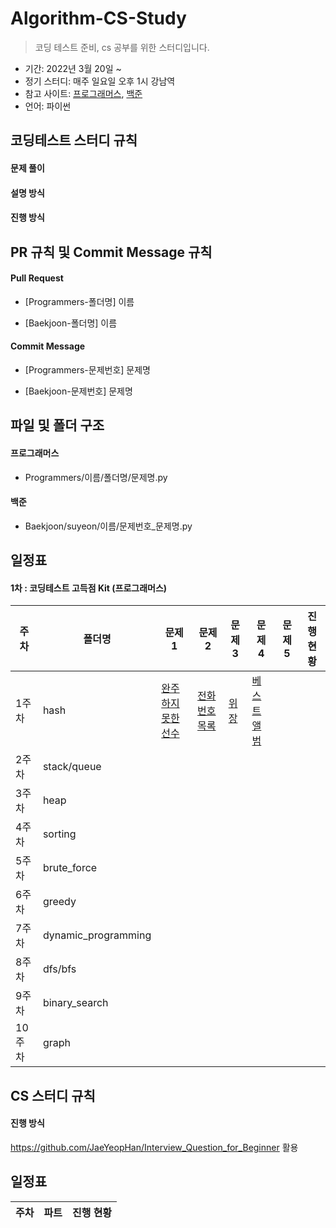 # Algorithm-CS-Study

> 코딩 테스트 준비, cs 공부를 위한 스터디입니다. 

- 기간: 2022년 3월 20일 ~
- 정기 스터디: 매주 일요일 오후 1시 강남역 
- 참고 사이트: [프로그래머스](https://programmers.co.kr/learn/challenges), [백준](https://www.acmicpc.net/)
- 언어: 파이썬

## 코딩테스트 스터디 규칙 

#### 문제 풀이

#### 설명 방식

#### 진행 방식

## PR 규칙 및 Commit Message 규칙

#### Pull Request

- [Programmers-폴더명] 이름

- [Baekjoon-폴더명] 이름

#### Commit Message

- [Programmers-문제번호] 문제명

- [Baekjoon-문제번호] 문제명

## 파일 및 폴더 구조

#### 프로그래머스

- Programmers/이름/폴더명/문제명.py

#### 백준

- Baekjoon/suyeon/이름/문제번호_문제명.py

## 일정표

#### 1차 : 코딩테스트 고득점 Kit (프로그래머스)

| **주차** | **폴더명**          | **문제 1**                                                   | **문제 2**                                                   | **문제 3**                | **문제 4**    | **문제 5**                               | **진행 현황** |
| -------- | --------------- | -------------------------------------------------- | --------------------------------------------------| -------------------------------------------------- |  -------------------------------------------------- | -------------------------------------------------- |  ------------- |
| 1주차    | hash           |[완주하지 못한 선수](https://programmers.co.kr/learn/courses/30/lessons/42576) | [전화번호 목록](https://programmers.co.kr/learn/courses/30/lessons/42577)       |             [위장](https://programmers.co.kr/learn/courses/30/lessons/42578)   | [베스트앨범](https://programmers.co.kr/learn/courses/30/lessons/42579)  |
| 2주차    | stack/queue      |  |  | |                                                             |  |
| 3주차    | heap     | |                                                              | |
| 4주차    | sorting             |  |
| 5주차    |  brute_force              |    |
| 6주차    | greedy            |   |
| 7주차    |dynamic_programming      | |                                                              |  |
| 8주차    | dfs/bfs |    |
| 9주차    |   binary_search              |  |
| 10주차   | graph               |   |

## CS 스터디 규칙 

#### 진행 방식
https://github.com/JaeYeopHan/Interview_Question_for_Beginner 활용 


## 일정표 
| **주차** | **파트**   | **진행 현황** |
| -------- | ------ | -------- |
